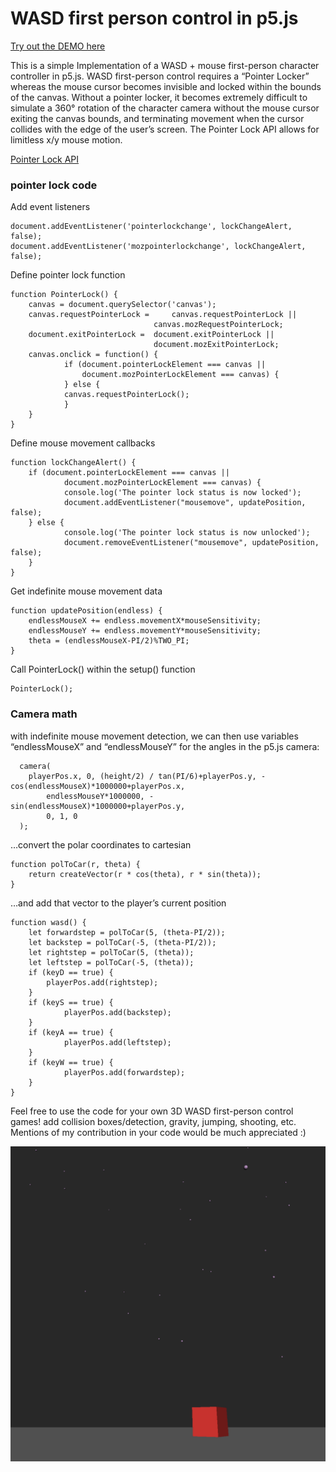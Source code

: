 # WASD first person control in p5.js

[Try out the DEMO here](https://datramt.github.io/WASD-first-person-control-in-p5.js/)

This is a simple Implementation of a WASD + mouse first-person character controller in p5.js. WASD first-person control requires a “Pointer Locker” whereas the mouse cursor becomes invisible and locked within the bounds of the canvas. Without a pointer locker, it becomes extremely difficult to simulate a 360° rotation of the character camera without the mouse cursor exiting the canvas bounds, and terminating movement when the cursor collides with the edge of the user’s screen. The Pointer Lock API allows for limitless x/y mouse motion. 

[Pointer Lock API](https://developer.mozilla.org/en-US/docs/Web/API/Pointer_Lock_API)

### pointer lock code

Add event listeners
```
document.addEventListener('pointerlockchange', lockChangeAlert, false);
document.addEventListener('mozpointerlockchange', lockChangeAlert, false);
```

Define pointer lock function 

```
function PointerLock() {
	canvas = document.querySelector('canvas');
	canvas.requestPointerLock = 	canvas.requestPointerLock ||
   	                    		canvas.mozRequestPointerLock;
	document.exitPointerLock = 	document.exitPointerLock ||
   	                       		document.mozExitPointerLock;
	canvas.onclick = function() {
    		if (document.pointerLockElement === canvas ||
      			document.mozPointerLockElement === canvas) {
    		} else {
			canvas.requestPointerLock();
    		}
	}
}

```
Define mouse movement callbacks
```
function lockChangeAlert() {
	if (document.pointerLockElement === canvas ||
      		document.mozPointerLockElement === canvas) {
    		console.log('The pointer lock status is now locked');
    		document.addEventListener("mousemove", updatePosition, false);
  	} else {
    		console.log('The pointer lock status is now unlocked');
    		document.removeEventListener("mousemove", updatePosition, false);
  	}
}
```

Get indefinite mouse movement data 
```
function updatePosition(endless) {
	endlessMouseX += endless.movementX*mouseSensitivity;
  	endlessMouseY += endless.movementY*mouseSensitivity;
  	theta = (endlessMouseX-PI/2)%TWO_PI;
}
```

Call PointerLock() within the setup() function
```
PointerLock();
```

### Camera math

with indefinite mouse movement detection, we can then use variables “endlessMouseX” and “endlessMouseY” for the angles in the p5.js camera:

```
  camera(
   	playerPos.x, 0, (height/2) / tan(PI/6)+playerPos.y, -cos(endlessMouseX)*1000000+playerPos.x,
    	endlessMouseY*1000000, -sin(endlessMouseX)*1000000+playerPos.y,
    	0, 1, 0
  );
```

…convert the polar coordinates to cartesian

```
function polToCar(r, theta) {
  	return createVector(r * cos(theta), r * sin(theta));
}
```

…and add that vector to the player’s current position

```
function wasd() {
	let forwardstep = polToCar(5, (theta-PI/2));
  	let backstep = polToCar(-5, (theta-PI/2));
  	let rightstep = polToCar(5, (theta));
  	let leftstep = polToCar(-5, (theta));
  	if (keyD == true) {
  		playerPos.add(rightstep);
  	}
  	if (keyS == true) {
    		playerPos.add(backstep);
  	}
  	if (keyA == true) {
    		playerPos.add(leftstep);
  	}
  	if (keyW == true) {
    		playerPos.add(forwardstep);
  	}
}
```

Feel free to use the code for your own 3D WASD first-person control games! add collision boxes/detection, gravity, jumping, shooting, etc. Mentions of my contribution in your code would be much appreciated :)

![alt text](https://raw.githubusercontent.com/datramt/WASD-first-person-control-in-p5.js/gh-pages/WASD.png)
